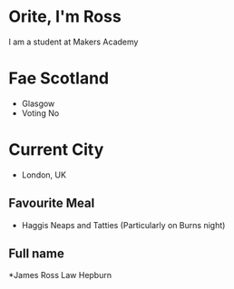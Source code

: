 # Orite, I'm Ross
I am a student at Makers Academy

# Fae Scotland
* Glasgow
 * Voting No

# Current City
* London, UK

## Favourite Meal
* Haggis Neaps and Tatties (Particularly on Burns night)

## Full name
*James Ross Law Hepburn